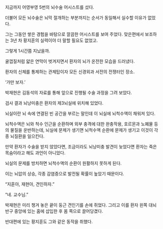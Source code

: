 지금까지 어영부영 5번의 뇌수술 어시스트를 섰다.

더불어 모든 뇌수술은 뇌막 절개하는 부분까지는 순서가 동일해서 실수할 이유가 없었다.

그는 그동안 쌓은 경험을 바탕으로 깔끔한 어시스트를 보여 주었다. 맞은편에서 보조하는 3년 차 황지훈의 실력이야 더 말할 필요도 없었고.

그렇게 1시간쯤 지났을까.

귤껍질처럼 얇은 연막이 벗겨지면서 환자의 뇌가 온전한 모습을 드러냈다.

환자의 신체를 통제하는 관제탑이자 모든 신경외과 서전의 전쟁터인 장소.

‘가만 보자.’

박재현은 김동석의 자료를 통해 앞으로 진행될 수술 과정을 그려 보았다.

검사 결과 뇌낭미충은 환자의 제3뇌실에 위치해 있었다.

뇌실이란 뇌 속에 연결된 빈 공간을 부르는 말인데 이 뇌실에 뇌척수액이 채워져 있다.

뇌척수액은 뇌와 척수 인근을 순환하며 외부 충격에 대한 완충작용, 호르몬과 노폐물 등의 물질을 운반하는데, 뇌실에 문제가 생기면 뇌척수액 순환에 문제가 생기고 이것이 각종 뇌질환을 일으킨다.

만약 환자가 수술을 받지 않았다면, 조금이라도 뇌낭미충 발견이 늦었다면 환자는 죽은 목숨이라고 해도 과언이 아니었다.

뇌실의 문제를 방치하면 뇌척수액의 순환이 원활하지 못하게 된다.

이는 뇌압의 상승, 각종 감염증으로 발전될 확률이 높았기 때문이다.

“지훈아, 재현아, 견인하자.”

“네. 교수님.”

박재현은 미리 챙겨 놓은 끝이 둥근 견인기를 손에 쥐었다. 그리고 이를 환자 왼쪽 대뇌 반구 중앙에 있는 홈에 삽입한 후 몸 쪽으로 끌어당겼다.

반대편에 있는 황지훈도 그와 같은 동작을 취했다.